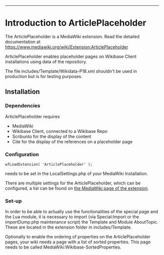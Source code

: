 - - -
Introduction to ArticlePlaceholder
====================

The ArticlePlaceholder is a MediaWiki extension. Read the detailed documentation at https://www.mediawiki.org/wiki/Extension:ArticlePlaceholder

ArticlePlaceholder enables placeholder pages on Wikibase Client installations using data of the repository.

The file includes/Template/Wikidata-P18.xml shouldn't be used in production but is for testing purposes.

## Installation

### Dependencies
ArticlePlaceholder requires
* MediaWiki
* Wikibase Client, connected to a Wikibase Repo
* Scribunto for the display of the content
* Cite for the display of the references on a placeholder page

### Configuration
```
wfLoadExtension( 'ArticlePlaceholder' );
```

needs to be set in the LocalSettings.php of your MediaWiki Installation.

There are multiple settings for the ArticlePlaceholder, which can be configured, a list can be found on [the MediaWiki page of the extension](https://www.mediawiki.org/wiki/Extension:ArticlePlaceholder#Configuration).

### Set-up
In order to be able to actually use the functionalities of the special page and the Lua module, it is necessary to import (via Special:Import or the importDump.php maintenance script) the Template and Module AboutTopic.
These are located in the extension folder in includes/Template.

Optionally to enable the ordering of properties on the ArticlePlaceholder pages, your wiki needs a page with a list of sorted properties.
This page needs to be called MediaWiki:Wikibase-SortedProperties.
